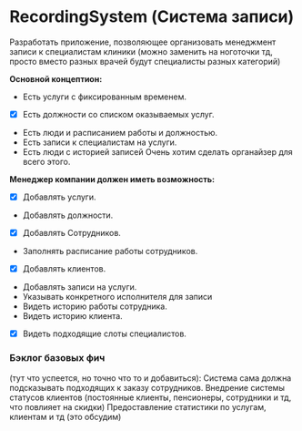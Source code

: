 # RecordingSystem (Система записи)

Разработать приложение, позволяющее организовать менеджмент записи к специалистам клиники (можно заменить на ноготочки тд, просто вместо разных врачей будут специалисты разных категорий)

**Основной концептион:**
- Есть услуги с фиксированным временем.
- [x] Есть должности со списком оказываемых услуг.
- Есть люди и расписанием работы и должностью.
- Есть записи к специалистам на услуги.
- Есть люди с историей записей
Очень хотим сделать органайзер для всего этого.

**Менеджер компании должен иметь возможность:**
- [x] Добавлять услуги.
- Добавлять должности.
- [x] Добавлять Сотрудников.
- Заполнять расписание работы сотрудников.
- [x] Добавлять клиентов.
- Добавлять записи на услуги.
- Указывать конкретного исполнителя для записи
- Видеть историю работы сотрудника.
- Видеть историю клиента.
- [x] Видеть подходящие слоты специалистов.

### Бэклог базовых фич

(тут что успеется, но точно что то и добавиться):
Система сама должна подсказывать подходящих к заказу сотрудников.
Внедрение системы статусов клиентов (постоянные клиенты, пенсионеры, сотрудники и тд, что повлияет на скидки)
Предоставление статистики по услугам, клиентам и тд (это обсудим) 
